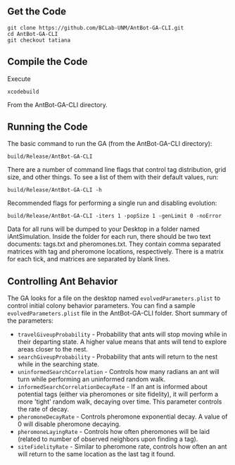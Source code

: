 Get the Code
---

    git clone https://github.com/BCLab-UNM/AntBot-GA-CLI.git
    cd AntBot-GA-CLI
    git checkout tatiana

Compile the Code
---

Execute

    xcodebuild

From the AntBot-GA-CLI directory.

Running the Code
---

The basic command to run the GA (from the AntBot-GA-CLI directory):

    build/Release/AntBot-GA-CLI

There are a number of command line flags that control tag distribution, grid size, and other things.  To see a list of them with their default values, run:

    build/Release/AntBot-GA-CLI -h

Recommended flags for performing a single run and disabling evolution:

    build/Release/AntBot-GA-CLI -iters 1 -popSize 1 -genLimit 0 -noError

Data for all runs will be dumped to your Desktop in a folder named iAntSimulation.  Inside the folder for each run, there should be two text documents: tags.txt and pheromones.txt.  They contain comma separated matrices with tag and pheromone locations, respectively.  There is a matrix for each tick, and matrices are separated by blank lines.

Controlling Ant Behavior
---

The GA looks for a file on the desktop named `evolvedParameters.plist` to control initial colony behavior parameters.  You can find a sample `evolvedParameters.plist` file in the AntBot-GA-CLI folder.  Short summary of the parameters:

- `travelGiveupProbability` - Probability that ants will stop moving while in their departing state.  A higher value means that ants will tend to explore areas closer to the nest.
- `searchGiveupProbability` - Probability that ants will return to the nest while in the searching state.
- `uninformedSearchCorrelation` - Controls how many radians an ant will turn while performing an uninformed random walk.
- `informedSearchCorrelationDecayRate` - If an ant is informed about potential tags (either via pheromones or site fidelity), it will perform a more 'tight' random walk, decaying over time.  This parameter controls the rate of decay.
- `pheromoneDecayRate` - Controls pheromone exponential decay.  A value of 0 will disable pheromone decaying.
- `pheromoneLayingRate` - Controls how often pheromones will be laid (related to number of observed neighbors upon finding a tag).
- `siteFidelityRate` - Similar to pheromone rate, controls how often an ant will return to the same location as the last tag it found.
